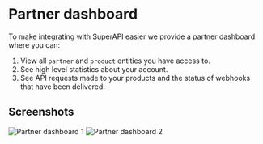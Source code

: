# Partner dashboard

To make integrating with SuperAPI easier we provide a partner dashboard where you can:

1. View all `partner` and `product` entities you have access to.
2. See high level statistics about your account.
3. See API requests made to your products and the status of webhooks that have been delivered.

## Screenshots

![Partner dashboard 1](/partner_dashboard_1.png "Partner dashboard 1")
![Partner dashboard 2](/partner_dashboard_2.png "Partner dashboard 2")